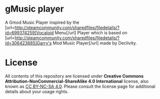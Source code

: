 # gMusic player

A Gmod Music Player inspired by the [url=http://steamcommunity.com/sharedfiles/filedetails/?id=699374259]Vocaloid Menu[/url] Player which is based on [url=http://steamcommunity.com/sharedfiles/filedetails/?id=306423885]Garry's Mod Music Player[/url] made by Declivity.

# License

All contents of this repository are licensed under **Creative Commons Attribution-NonCommercial-ShareAlike 4.0 International** license, also known as [CC BY-NC-SA 4.0](https://creativecommons.org/licenses/by-nc-sa/4.0). Please consult the license page for additional details about your usage rights.
